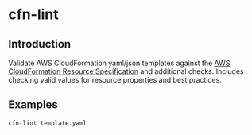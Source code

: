 # cfn-lint

## Introduction
Validate AWS CloudFormation yaml/json templates against the [AWS CloudFormation Resource Specification](https://docs.aws.amazon.com/AWSCloudFormation/latest/UserGuide/cfn-resource-specification.html) and additional checks. Includes checking valid values for resource properties and best practices.

## Examples

```bash
cfn-lint template.yaml
```